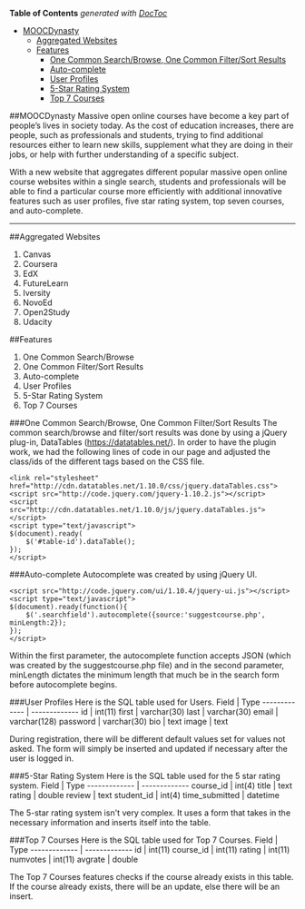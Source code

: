 **Table of Contents**  *generated with [DocToc](http://doctoc.herokuapp.com/)*

- [MOOCDynasty](#user-content-moocdynasty)
	- [Aggregated Websites](#user-content-aggregated-websites)
	- [Features](#user-content-features)
		- [One Common Search/Browse, One Common Filter/Sort Results](#user-content-one-common-searchbrowse-one-common-filtersort-results)
		- [Auto-complete](#user-content-auto-complete)
		- [User Profiles](#user-content-user-profiles)
		- [5-Star Rating System](#user-content-5-star-rating-system)
		- [Top 7 Courses](#user-content-top-7-courses)

##MOOCDynasty
Massive open online courses have become a key part of people’s lives in society today. As the cost of education increases, there are people, such as professionals and students, trying to find additional resources either to learn new skills, supplement what they are doing in their jobs, or help with further understanding of a specific subject.
 
With a new website that aggregates different popular massive open online course websites within a single search, students and professionals will be able to find a particular course more efficiently with additional innovative features such as user profiles, five star rating system, top seven courses, and auto-complete.

----------
##Aggregated Websites
1. Canvas
2. Coursera
3. EdX
4. FutureLearn
5. Iversity
6. NovoEd
7. Open2Study
8. Udacity

##Features
1. One Common Search/Browse
2. One Common Filter/Sort Results
3. Auto-complete
4. User Profiles
5. 5-Star Rating System
6. Top 7 Courses

###One Common Search/Browse, One Common Filter/Sort Results
The common search/browse and filter/sort results was done by using a jQuery plug-in, DataTables (https://datatables.net/). In order to have the plugin work, we had the following lines of code in our page and adjusted the class/ids of the different tags based on the CSS file.
```
<link rel="stylesheet" href="http://cdn.datatables.net/1.10.0/css/jquery.dataTables.css">
<script src="http://code.jquery.com/jquery-1.10.2.js"></script>
<script src="http://cdn.datatables.net/1.10.0/js/jquery.dataTables.js"></script>
<script type="text/javascript">
$(document).ready(
    $('#table-id').dataTable();
});
</script>
```

###Auto-complete
Autocomplete was created by using jQuery UI. 
```
<script src="http://code.jquery.com/ui/1.10.4/jquery-ui.js"></script>
<script type="text/javascript">
$(document).ready(function(){
	$('.searchfield').autocomplete({source:'suggestcourse.php', minLength:2});
});
</script>
```
Within the first parameter, the autocomplete function accepts JSON (which was created by the suggestcourse.php file) and in the second parameter, minLength dictates the minimum length that much be in the search form before autocomplete begins.

###User Profiles
Here is the SQL table used for Users. 
Field  | Type
------------- | -------------
id  | int(11)
first | varchar(30)
last | varchar(30)
email | varchar(128)
password | varchar(30)
bio | text
image | text

During registration, there will be different default values set for values not asked. The form will simply be inserted and updated if necessary after the user is logged in.


###5-Star Rating System
Here is the SQL table used for the 5 star rating system. 
Field  | Type
------------- | -------------
course_id | int(4)
title | text
rating | double
review | text
student_id | int(4)
time_submitted | datetime

The 5-star rating system isn't very complex. It uses a form that takes in the necessary information and inserts itself into the table. 

###Top 7 Courses
Here is the SQL table used for Top 7 Courses. 
Field  | Type
------------- | -------------
id  | int(11)
course_id | int(11)
rating | int(11)
numvotes | int(11)
avgrate | double

The Top 7 Courses features checks if the course already exists in this table. If the course already exists, there will be an update, else there will be an insert. 






